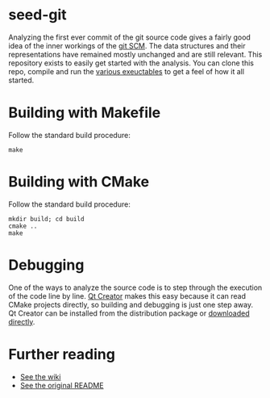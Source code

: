 # seed-git
Analyzing the first ever commit of the git source code gives a fairly good idea of the inner workings of the [git SCM](https://git-scm.com). The data structures and their representations have remained mostly unchanged and are still relevant. This repository exists to easily get started with the analysis. You can clone this repo, compile and run the [various exeuctables](https://github.com/vijairaj/seed-git/wiki/Executables) to get a feel of how it all started.

# Building with Makefile
Follow the standard build procedure:

    make

# Building with CMake
Follow the standard build procedure:

    mkdir build; cd build
    cmake ..
    make

# Debugging
One of the ways to analyze the source code is to step through the execution of the code line by line. [Qt Creator](https://wiki.qt.io/Category:Tools::QtCreator) makes this easy because it can read CMake projects directly, so building and debugging is just one step away. Qt Creator can be installed from the distribution package or [downloaded directly](http://download.qt.io/official_releases/qtcreator/).

# Further reading
- [See the wiki](https://github.com/vijairaj/seed-git/wiki)
- [See the original README](README)
